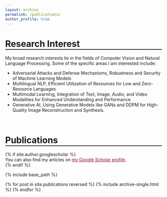 ```yaml
---
layout: archive
permalink: /publications/
author_profile: true
---
```

<h1 style="border-bottom: 2px solid;">Research Interest</h1>

My broad research interests lie in the fields of Computer Vision and Natural Language Processing. Some of the specific areas I am interested include:
- Adversarial Attacks and Defense Mechanisms, Robustness and Security of Machine Learning Models
- Multilingual NLP, Efficient Utilization of Resources for Low and Zero-Resource Languages
- Multimodal Learning, Integration of Text, Image, Audio, and Video Modalities for Enhanced Understanding and Performance
- Generative AI, Using Generative Models like GANs and DDPM for High-Quality Image Reconstruction and Synthesis.
<!-- - Cross-Modal Learning, Integrating Visual, Textual, and Acoustic Data for Advanced AI Systems -->

<br>
<h1 style="border-bottom: 2px solid;">Publications</h1>
{% if site.author.googlescholar %}
  <div class="wordwrap">You can also find my articles on <a href="https://scholar.google.com/citations?hl=en&authuser=1&user=HwhiMM8AAAAJ" style="color: #990033;" target="_blank">my Google Scholar profile</a>.</div>
{% endif %}

{% include base_path %}

{% for post in site.publications reversed %}
  {% include archive-single.html %}
{% endfor %}
